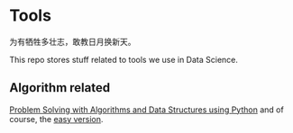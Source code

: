 # Tools
为有牺牲多壮志，敢教日月换新天。

This repo stores stuff related to tools we use in Data Science.

## Algorithm related
[Problem Solving with Algorithms and Data Structures using Python](http://interactivepython.org/courselib/static/pythonds/index.html) and of course, the [easy version](https://facert.gitbooks.io/python-data-structure-cn/).
